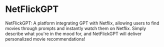 # NetFlickGPT
NetFlickGPT: A platform integrating GPT with Netflix, allowing users to find movies through prompts and instantly watch them on Netflix. Simply describe what you're in the mood for, and NetFlickGPT will deliver personalized movie recommendations!
